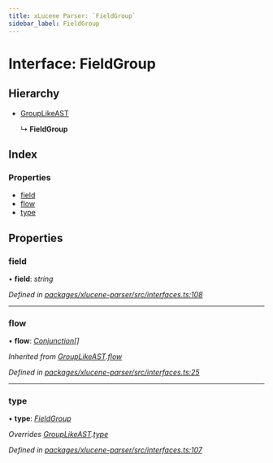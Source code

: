 ```yaml
---
title: xLucene Parser: `FieldGroup`
sidebar_label: FieldGroup
---
```


# Interface: FieldGroup

## Hierarchy

* [GroupLikeAST](grouplikeast.md)

  ↳ **FieldGroup**

## Index

### Properties

* [field](fieldgroup.md#field)
* [flow](fieldgroup.md#flow)
* [type](fieldgroup.md#type)

## Properties

###  field

• **field**: *string*

*Defined in [packages/xlucene-parser/src/interfaces.ts:108](https://github.com/terascope/teraslice/blob/f95bb5556/packages/xlucene-parser/src/interfaces.ts#L108)*

___

###  flow

• **flow**: *[Conjunction](conjunction.md)[]*

*Inherited from [GroupLikeAST](grouplikeast.md).[flow](grouplikeast.md#flow)*

*Defined in [packages/xlucene-parser/src/interfaces.ts:25](https://github.com/terascope/teraslice/blob/f95bb5556/packages/xlucene-parser/src/interfaces.ts#L25)*

___

###  type

• **type**: *[FieldGroup](../enums/asttype.md#fieldgroup)*

*Overrides [GroupLikeAST](grouplikeast.md).[type](grouplikeast.md#type)*

*Defined in [packages/xlucene-parser/src/interfaces.ts:107](https://github.com/terascope/teraslice/blob/f95bb5556/packages/xlucene-parser/src/interfaces.ts#L107)*
